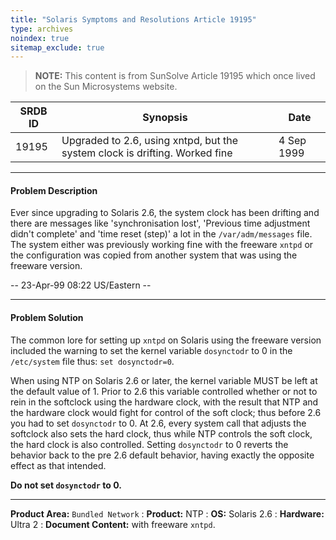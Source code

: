 ```yaml
---
title: "Solaris Symptoms and Resolutions Article 19195"
type: archives
noindex: true 
sitemap_exclude: true
---
```


> **NOTE:** This content is from SunSolve Article 19195 which once lived on the Sun Microsystems website.

| SRDB ID | Synopsis | Date |
| ----- | ----- | ----- |
| 19195 | Upgraded to 2.6, using xntpd, but the system clock is drifting. Worked fine | 4 Sep 1999 |

* * *

#### Problem Description

Ever since upgrading to Solaris 2.6, the system clock has been drifting and there are messages like 'synchronisation lost', 'Previous time adjustment didn't complete' and 'time reset (step)' a lot in the `/var/adm/messages` file. The system either was previously working fine with the freeware `xntpd` or the configuration was copied from another system that was  using the freeware version.

-- 23-Apr-99 08:22 US/Eastern --

* * *

#### Problem Solution

The common lore for setting up `xntpd` on Solaris using the freeware version included the warning to set the  kernel variable `dosynctodr` to 0 in the `/etc/system` file thus: `set dosynctodr=0`.

When using NTP on Solaris 2.6 or later, the kernel variable MUST be left at the default value of 1. Prior 
to 2.6 this variable controlled whether or not to rein in the softclock using the hardware clock, with the result that NTP and the hardware clock would fight for control of the soft clock; thus before 2.6 you had to set `dosynctodr` to 0. At 2.6, every system call that adjusts the softclock also sets the hard clock, thus while NTP controls the soft clock, the hard clock is also controlled. Setting `dosynctodr` to 0 reverts the behavior back to the pre 2.6 default behavior, having exactly the opposite effect as that intended.

**Do not set `dosynctodr` to 0.**

* * *

**Product Area:** `Bundled Network`
: **Product:** NTP
: **OS:** Solaris 2.6
: **Hardware:** Ultra 2
: **Document Content:** 	with freeware `xntpd`.